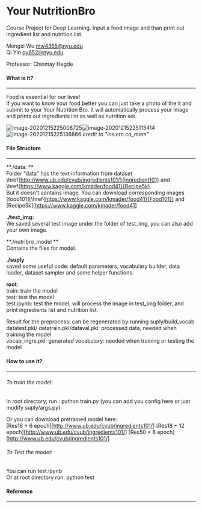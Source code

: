 # Your NutritionBro
Course Project for Deep Learning. Input a food image and than print out ingredient list and nutrition list.    

Mengxi Wu mw4355@nyu.edu  
Qi Yin qy652@nyu.edu    

Professor: Chinmay Hegde        

#### What is it?

***

Food is essential for our lives!   
If you want to know your food better you can just take a photo of  the it and submit to your Your Nutrition Bro.
It will automatically process your image and prints out ingredients list as well as nutrition set. 

![image-20201215225008725](https://github.com/yq605879396/Your-NutritionBro/blob/main/images/show1.png)![image-20201215225113414](https://github.com/yq605879396/Your-NutritionBro/blob/main/images/show2.png)![image-20201215225136866](https://github.com/yq605879396/Your-NutritionBro/blob/main/images/show3.png)
_credit to "ins:etn.co_mam"_

#### File Structure

***

**./data: **  
Folder "data" has the text information from dataset \href{http://www.ub.edu/cvub/ingredients101/}{ingredient101} and \href{https://www.kaggle.com/kmader/food41}{Recipe5k}.   
But it doesn't contains image. You can download corresponding images [food101][\href{https://www.kaggle.com/kmader/food41}{Food101}] and [Recipe5k][https://www.kaggle.com/kmader/food41]

**./test_img:**  
We saved several test image under the folder of test_img, you can also add your own image.     

**./nutribro_model **   
Contains the files for model.        

**./suply**  
saved some useful code: default parameters, vocabulary builder, data loader, dataset sampler and some helper functions.  

**root**:  
train: train the model  
test: test the model  
test.ipynb: test the model, will process the image in test_img folder, and print ingredients list and nutrition list.  

Result for the preprocess:  can be regenerated by running suply/build_vocab  
datatest.pkl/ datatrain.pkl/dataval.pkl: processed data, needed when training the model  
vocab_ingrs.pkl: generated vocabulary: needed when training or testing the model  

#### How to use it?

***

###### To train the model:  
In root directory, run : python train.py (you can add you config here or just modify suply/args.py)

Or you can download pretrained model here:  
[Res18 + 6 epoch][http://www.ub.edu/cvub/ingredients101/]
[Res18 + 12 epoch][http://www.ub.edu/cvub/ingredients101/]
[Res50 + 6 epoch][http://www.ub.edu/cvub/ingredients101/]

###### To Test the model:  
You can run test.ipynb  
Or at root directory run: python test  

#### Reference

***

